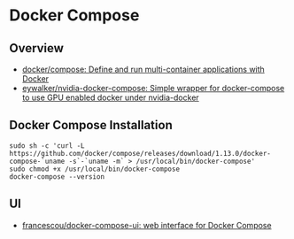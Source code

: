 # Docker Compose

## Overview

- [docker/compose: Define and run multi-container applications with Docker](https://github.com/docker/compose)
- [eywalker/nvidia-docker-compose: Simple wrapper for docker-compose to use GPU enabled docker under nvidia-docker](https://github.com/eywalker/nvidia-docker-compose)

## Docker Compose Installation

    sudo sh -c 'curl -L https://github.com/docker/compose/releases/download/1.13.0/docker-compose-`uname -s`-`uname -m` > /usr/local/bin/docker-compose'
    sudo chmod +x /usr/local/bin/docker-compose
    docker-compose --version

## UI

- [francescou/docker-compose-ui: web interface for Docker Compose](https://github.com/francescou/docker-compose-ui)
